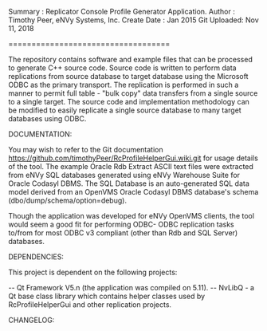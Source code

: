 Summary		: Replicator Console Profile Generator Application.
Author		: Timothy Peer, eNVy Systems, Inc.
Create Date : Jan 2015
Git Uploaded: Nov 11, 2018

===================================

The repository contains software and example files that can be processed to generate C++ source code. Source code 
is written to perform data replications from source database to target database using the Microsoft ODBC
as the primary transport.  The replication is performed in such a manner to permit full table - "bulk copy" 
data transfers from a single source to a single target.  The source code and implementation methodology can
be modified to easily replicate a single source database to many target databases using ODBC.

DOCUMENTATION:

You may wish to refer to the Git documentation https://github.com/timothyPeer/RcProfileHelperGui.wiki.git for usage details of the tool.  The 
example Oracle Rdb Extract ASCII text files were extracted from eNVy SQL databases generated using 
eNVy Warehouse Suite for Oracle Codasyl DBMS.  The SQL Database is an auto-generated SQL data model derived 
from an OpenVMS Oracle Codasyl DBMS database's schema (dbo/dump/schema/option=debug). 

Though the application was developed for eNVy OpenVMS clients, the tool would seem a good fit for performing ODBC-
ODBC replication tasks to/from for most ODBC v3 compliant (other than Rdb and SQL Server) databases. 

DEPENDENCIES: 

This project is dependent on the following projects: 

 -- Qt Framework V5.n (the application was compiled on 5.11).
 -- NvLibQ - a Qt base class library which contains helper classes used by RcProfileHelperGui and other replication projects. 

CHANGELOG:
 
 
